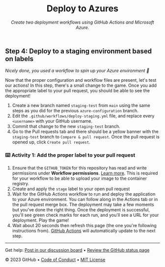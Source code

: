 <header>

<!--
  <<< Author notes: Course header >>>
  Include a 1280x640 image, course title in sentence case, and a concise description in emphasis.
  In your repository settings: enable template repository, add your 1280x640 social image, auto delete head branches.
  Add your open source license, GitHub uses MIT license.
-->

# Deploy to Azures

_Create two deployment workflows using GitHub Actions and Microsoft Azure._

</header>

<!--
  <<< Author notes: Step 4 >>>
  Start this step by acknowledging the previous step.
  Define terms and link to docs.github.com.
-->

## Step 4: Deploy to a staging environment based on labels

_Nicely done, you used a workflow to spin up your Azure environment :dancer:_

Now that the proper configuration and workflow files are present, let's test our actions! In this step, there's a small change to the game. Once you add the appropriate label to your pull request, you should be able to see the deployment!

1. Create a new branch named `staging-test` from `main` using the same steps as you did for the previous `azure-configuration` branch.
1. Edit the `.github/workflows/deploy-staging.yml` file, and replace every `<username>` with your GitHub username.
1. Commit that change to the new `staging-test` branch.
1. Go to the Pull requests tab and there should be a yellow banner with the `staging-test` branch to `Compare & pull request`. Once the pull request is opened up, click `Create pull request`.

### :keyboard: Activity 1: Add the proper label to your pull request

1. Ensure that the `GITHUB_TOKEN` for this repository has read and write permissions under **Workflow permissions**. [Learn more](https://docs.github.com/en/actions/security-guides/automatic-token-authentication#modifying-the-permissions-for-the-github_token). This is required for your workflow to be able to upload your image to the container registry.
1. Create and apply the `stage` label to your open pull request
1. Wait for the GitHub Actions workflow to run and deploy the application to your Azure environment. You can follow along in the Actions tab or in the pull request merge box. The deployment may take a few moments but you've done the right thing. Once the deployment is successful, you'll see green check marks for each run, and you'll see a URL for your deployment. Play the game!
1. Wait about 20 seconds then refresh this page (the one you're following instructions from). [GitHub Actions](https://docs.github.com/en/actions) will automatically update to the next step.

<footer>

<!--
  <<< Author notes: Footer >>>
  Add a link to get support, GitHub status page, code of conduct, license link.
-->

---

Get help: [Post in our discussion board](https://github.com/orgs/skills/discussions/categories/deploy-to-azure) &bull; [Review the GitHub status page](https://www.githubstatus.com/)

&copy; 2023 GitHub &bull; [Code of Conduct](https://www.contributor-covenant.org/version/2/1/code_of_conduct/code_of_conduct.md) &bull; [MIT License](https://gh.io/mit)

</footer>
